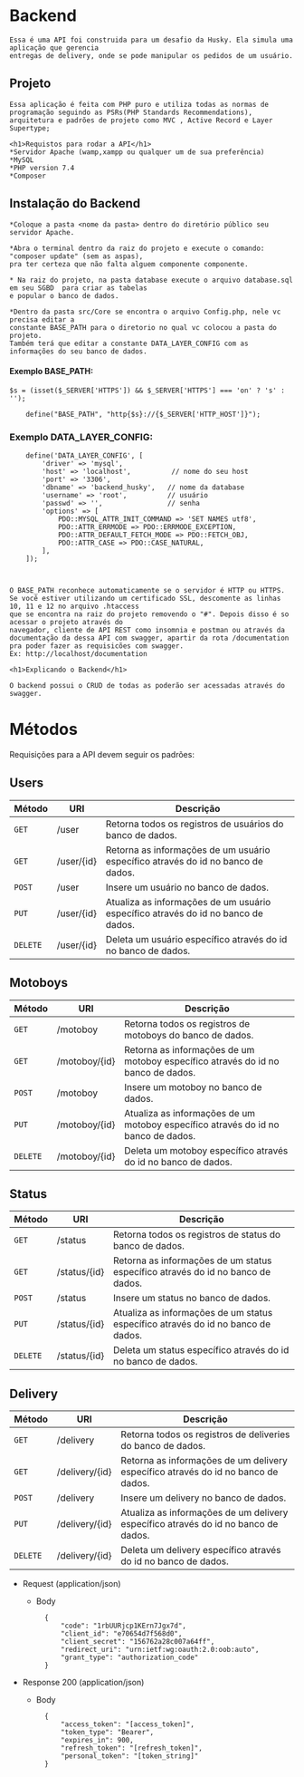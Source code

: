 # Backend
    Essa é uma API foi construida para um desafio da Husky. Ela simula uma aplicação que gerencia
    entregas de delivery, onde se pode manipular os pedidos de um usuário.

## Projeto

    Essa aplicação é feita com PHP puro e utiliza todas as normas de programação seguindo as PSRs(PHP Standards Recommendations), arquitetura e padrões de projeto como MVC , Active Record e Layer Supertype;

    <h1>Requistos para rodar a API</h1>
    *Servidor Apache (wamp,xampp ou qualquer um de sua preferência)
    *MySQL
    *PHP version 7.4
    *Composer


## Instalação do Backend

    *Coloque a pasta <nome da pasta> dentro do diretório público seu servidor Apache.

    *Abra o terminal dentro da raiz do projeto e execute o comando: "composer update" (sem as aspas),
    pra ter certeza que não falta alguem componente componente.

    * Na raiz do projeto, na pasta database execute o arquivo database.sql em seu SGBD  para criar as tabelas
    e popular o banco de dados.

    *Dentro da pasta src/Core se encontra o arquivo Config.php, nele vc precisa editar a
    constante BASE_PATH para o diretorio no qual vc colocou a pasta do projeto.
    Também terá que editar a constante DATA_LAYER_CONFIG com as informações do seu banco de dados.

#### Exemplo BASE_PATH:



    $s = (isset($_SERVER['HTTPS']) && $_SERVER['HTTPS'] === 'on' ? 's' : '');

		define("BASE_PATH", "http{$s}://{$_SERVER['HTTP_HOST']}");

 


### Exemplo DATA_LAYER_CONFIG:

   
		define('DATA_LAYER_CONFIG', [
			'driver' => 'mysql',  
			'host' => 'localhost',          // nome do seu host
			'port' => '3306',
			'dbname' => 'backend_husky',   // nome da database
			'username' => 'root',          // usuário
			'passwd' => '',				   // senha
			'options' => [
				PDO::MYSQL_ATTR_INIT_COMMAND => 'SET NAMES utf8',
				PDO::ATTR_ERRMODE => PDO::ERRMODE_EXCEPTION,
				PDO::ATTR_DEFAULT_FETCH_MODE => PDO::FETCH_OBJ,
				PDO::ATTR_CASE => PDO::CASE_NATURAL,
			],
		]);

    

	O BASE_PATH reconhece automaticamente se o servidor é HTTP ou HTTPS.
	Se você estiver utilizando um certificado SSL, descomente as linhas 10, 11 e 12 no arquivo .htaccess
	que se encontra na raiz do projeto removendo o "#". Depois disso é so acessar o projeto através do
	navegador, cliente de API REST como insomnia e postman ou através da documentação da dessa API com swagger, apartir da rota /documentation pra poder fazer as requisicões com swagger.
	Ex: http://localhost/documentation

	<h1>Explicando o Backend</h1>

	O backend possui o CRUD de todas as poderão ser acessadas através do swagger.


# Métodos
Requisições para a API devem seguir os padrões:

## Users
| Método | URI | Descrição |
|---|---|---|
| `GET` | /user | Retorna todos os registros de usuários do banco de dados.|
| `GET` | /user/{id} | Retorna as informações de um usuário específico através do id no banco de dados. |
| `POST` | /user | Insere um usuário no banco de dados. |
| `PUT` | /user/{id} | Atualiza as informações de um usuário específico através do id no banco de dados.|
| `DELETE` | /user/{id} | Deleta um usuário específico através do id no banco de dados. |

## Motoboys
| Método | URI | Descrição |
|---|---|---|
| `GET` | /motoboy | Retorna todos os registros de motoboys do banco de dados.|
| `GET` | /motoboy/{id} | Retorna as informações de um motoboy específico através do id no banco de dados. |
| `POST` | /motoboy | Insere um motoboy no banco de dados. |
| `PUT` | /motoboy/{id} | Atualiza as informações de um motoboy específico através do id no banco de dados.|
| `DELETE` | /motoboy/{id} | Deleta um motoboy específico através do id no banco de dados. |

## Status
| Método | URI | Descrição |
|---|---|---|
| `GET` | /status | Retorna todos os registros de status do banco de dados.|
| `GET` | /status/{id} | Retorna as informações de um status específico através do id no banco de dados. |
| `POST` | /status | Insere um status no banco de dados. |
| `PUT` | /status/{id} | Atualiza as informações de um status específico através do id no banco de dados.|
| `DELETE` | /status/{id} | Deleta um status específico através do id no banco de dados. |


## Delivery
| Método | URI | Descrição |
|---|---|---|
| `GET` | /delivery | Retorna todos os registros de deliveries do banco de dados.|
| `GET` | /delivery/{id} | Retorna as informações de um delivery específico através do id no banco de dados. |
| `POST` | /delivery | Insere um delivery no banco de dados. |
| `PUT` | /delivery/{id} | Atualiza as informações de um delivery específico através do id no banco de dados.|
| `DELETE` | /delivery/{id} | Deleta um delivery específico através do id no banco de dados. |

+ Request (application/json)

    + Body

            {
                "code": "1rbUURjcp1KErn7Jgx7d",
                "client_id": "e70654d7f568d0",
                "client_secret": "156762a28c007a64ff",
                "redirect_uri": "urn:ietf:wg:oauth:2.0:oob:auto",
                "grant_type": "authorization_code"
            }

+ Response 200 (application/json)

    + Body

            {
                "access_token": "[access_token]",
                "token_type": "Bearer",
                "expires_in": 900,
                "refresh_token": "[refresh_token]",
                "personal_token": "[token_string]"
            }
